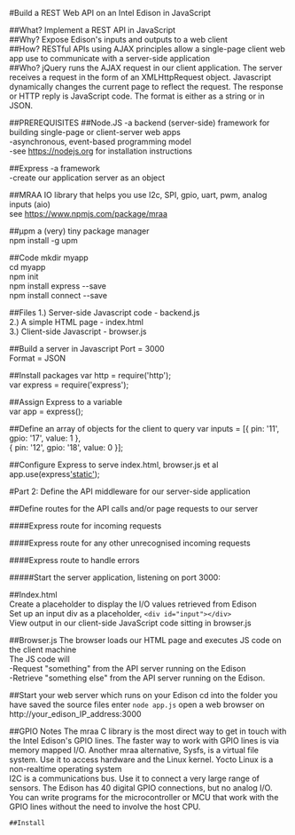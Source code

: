 #Build a REST Web API on an Intel Edison in JavaScript

##What? 
Implement a REST API in JavaScript    
##Why? 
Expose Edison's inputs and outputs to a web client   
##How? 
RESTful APIs using AJAX principles allow a single-page client web app use to communicate with a server-side application    
##Who? 
jQuery runs the AJAX request in our client application. The server receives a request in the form of an XMLHttpRequest object. Javascript dynamically changes the current page to reflect the request. The response or HTTP reply is JavaScript code. The format is either as a string or in JSON.    

##PREREQUISITES
##Node.JS
  -a backend (server-side) framework for building single-page or client-server web apps   
  -asynchronous, event-based programming model    
  -see https://nodejs.org for installation instructions   
  
##Express
  -a framework        
  -create our application server as an object
  
##MRAA
  IO library that helps you use I2c, SPI, gpio, uart, pwm, analog inputs (aio)        
  see https://www.npmjs.com/package/mraa      
  
##µpm 
  a (very) tiny package manager   
  npm install -g upm    
  
##Code
mkdir myapp   
cd myapp    
npm init    
npm install express --save    
npm install connect --save    

##Files
1.) Server-side Javascript code - backend.js    
2.) A simple HTML page - index.html   
3.) Client-side Javascript - browser.js    

##Build a server in Javascript
  Port = 3000        
  Format = JSON
  
##Install packages
  var http = require('http');          
  var express = require('express');
  
##Assign Express to a variable  
  var app = express();

##Define an array of objects for the client to query
  var inputs = [{ pin: '11', gpio: '17', value: 1 },    
                { pin: '12', gpio: '18', value: 0 }];

##Configure Express to serve index.html, browser.js et al
  app.use(express['static'](__dirname ));
  
#Part 2: Define the API middleware for our server-side application  

##Define routes for the API calls and/or page requests to our server

####Express route for incoming requests

####Express route for any other unrecognised incoming requests

####Express route to handle errors

#####Start the server application, listening on port 3000:

##Index.html  
  Create a placeholder to display the I/O values retrieved from Edison    
  Set up an input div as a placeholder, `<div id="input"></div>`      
  View output in our client-side JavaScript code sitting in browser.js
    
##Browser.js
  The browser loads our HTML page and executes JS code on the client machine    
  The JS code will    
    -Request "something" from the API server running on the Edison    
    -Retrieve "something else" from the API server running on the Edison.   

##Start your web server which runs on your Edison 
    cd into the folder you have saved the source files
    enter `node app.js`
    open a web browser on http://your_edison_IP_address:3000
    
##GPIO Notes
    The mraa C library is the most direct way to get in touch with the Intel Edison's GPIO lines.
    The faster way to work with GPIO lines is via memory mapped I/O.
    Another mraa alternative, Sysfs, is a virtual file system. Use it to access hardware and the Linux kernel.
    Yocto Linux is a non-realtime operating system  
    I2C is a communications bus. Use it to connect a very large range of sensors. 
    The Edison has 40 digital GPIO connections, but no analog I/O.  
    You can write programs for the microcontroller or MCU that work with the GPIO lines without the need to involve the host CPU.
    
    ##Install
